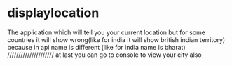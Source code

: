 # displaylocation
The application which will tell you your current location 
but for some countries it will show wrong(like for india it will show british indian territory)
because in api name is different (like for india name is bharat)
/////////////////////
at last you can go to console to view your city also
